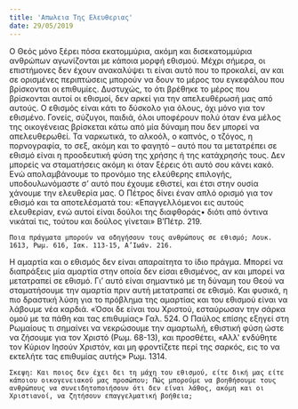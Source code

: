 ```yaml
---
title: 'Απωλεια Της Ελευθεριας'
date: 29/05/2019
---
```


Ο Θεός μόνο ξέρει πόσα εκατομμύρια, ακόμη και δισεκατομμύρια ανθρώπων αγωνίζονται με κάποια μορφή εθισμού. Μέχρι σήμερα, οι επιστήμονες δεν έχουν ανακαλύψει τι είναι αυτό που το προκαλεί, αν και σε ορισμένες περιπτώσεις μπορούν να δουν το μέρος του εγκεφάλου που βρίσκονται οι επιθυμίες. Δυστυχώς, το ότι βρέθηκε το μέρος που βρίσκονται αυτοί οι εθισμοί, δεν αρκεί για την απελευθέρωσή μας από αυτούς. Ο εθισμός είναι κάτι το δύσκολο για όλους, όχι μόνο για τον εθισμένο. Γονείς, σύζυγοι, παιδιά, όλοι υποφέρουν πολύ όταν ένα μέλος της οικογένειας βρίσκεται κάτω από μία δύναμη που δεν μπορεί να απελευθερωθεί. Τα ναρκωτικά, το αλκοόλ, ο καπνός, ο τζόγος, η πορνογραφία, το σεξ, ακόμη και το φαγητό – αυτό που τα μετατρέπει σε εθισμό είναι η προοδευτική φύση της χρήσης ή της κατάχρησής τους. Δεν μπορείς να σταματήσεις ακόμη κι όταν ξέρεις ότι αυτό σου κάνει κακό. Ενώ απολαμβάνουμε το προνόμιο της ελεύθερης επιλογής, υποδουλωνόμαστε σ’ αυτό που έχουμε εθιστεί, και έτσι στην ουσία χάνουμε την ελευθερία μας. Ο Πέτρος δίνει έναν απλό ορισμό για τον εθισμό και τα αποτελέσματά του: «Επαγγελλόμενοι εις αυτούς ελευθερίαν, ενώ αυτοί είναι δούλοι της διαφθοράς• διότι από όντινα νικάταί τις, τούτου και δούλος γίνεται» Β’Πέτρ. 219.

`Ποια πράγματα μπορούν να οδηγήσουν τους ανθρώπους σε εθισμό; Λουκ. 1613, Ρωμ. 616, Ιακ. 113-15, Α’Ιωάν. 216.`

Η αμαρτία και ο εθισμός δεν είναι απαραίτητα το ίδιο πράγμα. Μπορεί να διαπράξεις μία αμαρτία στην οποία δεν είσαι εθισμένος, αν και μπορεί να μετατραπεί σε εθισμό. Γι’ αυτό είναι σημαντικό με τη δύναμη του Θεού να σταματήσουμε την αμαρτία πριν αυτή μετατραπεί σε εθισμό. Και φυσικά, η πιο δραστική λύση για το πρόβλημα της αμαρτίας και του εθισμού είναι να λάβουμε νέα καρδιά. «Όσοι δε είναι του Χριστού, εσταύρωσαν την σάρκα ομού με τα πάθη και τας επιθυμίας» Γαλ. 524. Ο Παύλος επίσης εξηγεί στη Ρωμαίους τι σημαίνει να νεκρώσουμε την αμαρτωλή, εθιστική φύση ώστε να ζήσουμε για τον Χριστό (Ρωμ. 68-13), και προσθέτει, «Αλλ' ενδύθητε τον Κύριον Ιησούν Χριστόν, και μη φροντίζετε περί της σαρκός, εις το να εκτελήτε τας επιθυμίας αυτής» Ρωμ. 1314.

`Σκεψη: Και ποιος δεν έχει δει τη μάχη του εθισμού, είτε δική μας είτε κάποιου οικογενειακού μας προσώπου; Πώς μπορούμε να βοηθήσουμε τους ανθρώπους να συνειδητοποιήσουν ότι δεν είναι λάθος, ακόμη και οι Χριστιανοί, να ζητήσουν επαγγελματική βοήθεια;`